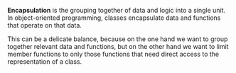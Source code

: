 **Encapsulation** is the grouping together of data and logic into a single unit. In object-oriented programming, classes encapsulate data and functions that operate on that data.

This can be a delicate balance, because on the one hand we want to group together relevant data and functions, but on the other hand we want to limit member functions to only those functions that need direct access to the representation of a class.
